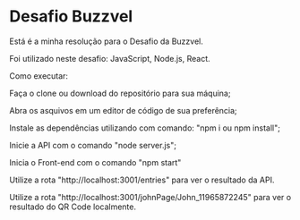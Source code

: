 # Desafio Buzzvel

Está é a minha resolução para o Desafio da Buzzvel.

Foi utilizado neste desafio: JavaScript, Node.js, React.

Como executar:

Faça o clone ou download do repositório para sua máquina;

Abra os asquivos em um editor de código de sua preferência;

Instale as dependências utilizando com comando: "npm i ou npm install";

Inicie a API com o comando "node server.js";

Inicia o Front-end com o comando "npm start"

Utilize a rota "http://localhost:3001/entries" para ver o resultado da API.

Utilize a rota "http://localhost:3001/johnPage/John_11965872245" para ver o resultado do QR Code localmente.
